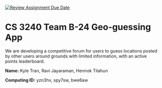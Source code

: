 [![Review Assignment Due Date](https://classroom.github.com/assets/deadline-readme-button-24ddc0f5d75046c5622901739e7c5dd533143b0c8e959d652212380cedb1ea36.svg)](https://classroom.github.com/a/xHnRfY9D)
# CS 3240 Team B-24 Geo-guessing App
We are developing a competitive forum for users to guess locations posted by other users around grounds with limited information, with an active points leaderboard. 

__Name:__ Kyle Tran, Ravi Jayaraman, Hennok Tilahun

__Computing ID:__ yzn3hv, spy7sw, bwe6aw

